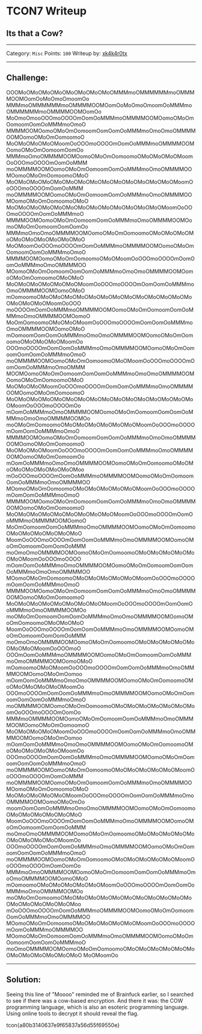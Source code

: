 # TCON7 Writeup
## Its that a Cow?

---

Category: `Misc`
Points: `100`
Writeup by: [xk4k4r0tx](https://github.com/xk4k4r0tx)

---

## Challenge: 

OOOMoOMoOMoOMoOMoOMoOMoOMoOMMMmoOMMMMMMmoOMMMMOOMOomOoMoOmoOmoomOo MMMmoOMMMMMMmoOMMMMOOMOomOoMoOmoOmoomOoMMMmoOMMMMMMmoOMMMMOOMOomOo MoOmoOmooOOOmoOOOOmOomOoMMMmoOMMMMOOMOomoOMoOmOomoomOomOoMMMmoOmoO MMMMOOMOomoOMoOmOomoomOomOomOoMMMmoOmoOmoOMMMMOOMOomoOMoOmOomoomoO MoOMoOMoOMoOMoomOoOOOmoOOOOmOomOoMMMmoOMMMMOOMOomoOMoOmOomoomOomOo MMMmoOmoOMMMMOOMOomoOMoOmOomoomoOMoOMoOMoOMoomOoOOOmoOOOOmOomOoMMM moOMMMMOOMOomoOMoOmOomoomOomOoMMMmoOmoOMMMMOOMOomoOMoOmOomoomoOMoO MoOMoOMoOMoOMoOMoOMoOMoOMoOMoOMoOMoOMoOMoOMoomOoOOOmoOOOOmOomOoMMM moOMMMMOOMOomoOMoOmOomoomOomOoMMMmoOmoOMMMMOOMOomoOMoOmOomoomoOMoO MoOMoOMoOMoOMoOMoOMoOMoOMoOMoOMoOMoOMoOMoomOoOOOmoOOOOmOomOoMMMmoO MMMMOOMOomoOMoOmOomoomOomOoMMMmoOmoOMMMMOOMOomoOMoOmOomoomOomOomOo MMMmoOmoOmoOMMMMOOMOomoOMoOmOomoomoOMoOMoOMoOMoOMoOMoOMoOMoOMoOMoO MoOMoomOoOOOmoOOOOmOomOoMMMmoOMMMMOOMOomoOMoOmOomoomOomOoMMMmoOmoO MMMMOOMOomoOMoOmOomoomoOMoOMoomOoOOOmoOOOOmOomOomOoMMMmoOmoOMMMMOO MOomoOMoOmOomoomOomOomOoMMMmoOmoOmoOMMMMOOMOomoOMoOmOomoomoOMoOMoO MoOMoOMoOMoOMoOMoOMoomOoOOOmoOOOOmOomOomOoMMMmoOmoOMMMMOOMOomoOMoO mOomoomoOMoOMoOMoOMoOMoOMoOMoOMoOMoOMoOMoOMoOMoOMoOMoOMoOMoomOoOOO moOOOOmOomOoMMMmoOMMMMOOMOomoOMoOmOomoomOomOoMMMmoOmoOMMMMOOMOomoO MoOmOomoomoOMoOMoOMoomOoOOOmoOOOOmOomOomOoMMMmoOmoOMMMMOOMOomoOMoO mOomoomOomOomOoMMMmoOmoOmoOMMMMOOMOomoOMoOmOomoomoOMoOMoOMoOMoomOo OOOmoOOOOmOomOomOoMMMmoOmoOMMMMOOMOomoOMoOmOomoomOomOomOoMMMmoOmoO moOMMMMOOMOomoOMoOmOomoomoOMoOMoomOoOOOmoOOOOmOomOomOoMMMmoOmoOMMM MOOMOomoOMoOmOomoomOomOomOoMMMmoOmoOmoOMMMMOOMOomoOMoOmOomoomoOMoO MoOMoOMoOMoomOoOOOmoOOOOmOomOomOoMMMmoOmoOMMMMOOMOomoOMoOmOomoomoO MoOMoOMoOMoOMoOMoOMoOMoOMoOMoOMoOMoOMoOMoOMoOMoOMoomOoOOOmoOOOOmOo mOomOoMMMmoOmoOMMMMOOMOomoOMoOmOomoomOomOomOoMMMmoOmoOmoOMMMMOOMOo moOMoOmOomoomoOMoOMoOMoOMoOMoOMoOMoomOoOOOmoOOOOmOomOomOoMMMmoOmoO MMMMOOMOomoOMoOmOomoomOomOomOoMMMmoOmoOmoOMMMMOOMOomoOMoOmOomoomoO MoOMoOMoOMoomOoOOOmoOOOOmOomOomOoMMMmoOmoOMMMMOOMOomoOMoOmOomoomOo mOomOoMMMmoOmoOmoOMMMMOOMOomoOMoOmOomoomoOMoOMoOMoOMoOMoOMoOMoOMoo mOoOOOmoOOOOmOomOoMMMmoOMMMMOOMOomoOMoOmOomoomOomOoMMMmoOmoOMMMMOO MOomoOMoOmOomoomoOMoOMoOMoOMoOMoOMoomOoOOOmoOOOOmOomOomOoMMMmoOmoO MMMMOOMOomoOMoOmOomoomOomOomOoMMMmoOmoOmoOMMMMOOMOomoOMoOmOomoomoO MoOMoOMoOMoOMoOMoOMoOMoOMoOMoomOoOOOmoOOOOmOomOoMMMmoOMMMMOOMOomoO MoOmOomoomOomOoMMMmoOmoOMMMMOOMOomoOMoOmOomoomoOMoOMoOMoOMoOMoOMoO MoomOoOOOmoOOOOmOomOomOoMMMmoOmoOMMMMOOMOomoOMoOmOomoomOomOomOoMMM moOmoOmoOMMMMOOMOomoOMoOmOomoomoOMoOMoOMoOMoOMoOMoOMoomOoOOOmoOOOO mOomOomOoMMMmoOmoOMMMMOOMOomoOMoOmOomoomOomOomOoMMMmoOmoOmoOMMMMOO MOomoOMoOmOomoomoOMoOMoOMoOMoOMoOMoomOoOOOmoOOOOmOomOomOoMMMmoOmoO MMMMOOMOomoOMoOmOomoomOomOomOoMMMmoOmoOmoOMMMMOOMOomoOMoOmOomoomoO MoOMoOMoOMoOMoOMoOMoOMoOMoomOoOOOmoOOOOmOomOomOoMMMmoOmoOMMMMOOMOo moOMoOmOomoomOomOomOoMMMmoOmoOmoOMMMMOOMOomoOMoOmOomoomoOMoOMoOMoO MoomOoOOOmoOOOOmOomOomOoMMMmoOmoOMMMMOOMOomoOMoOmOomoomOomOomOoMMM moOmoOmoOMMMMOOMOomoOMoOmOomoomoOMoOMoOMoOMoOMoOMoOMoOMoomOoOOOmoO OOOmOomOoMMMmoOMMMMOOMOomoOMoOmOomoomOomOoMMMmoOmoOMMMMOOMOomoOMoO mOomoomoOMoOMoomOoOOOmoOOOOmOomOomOoMMMmoOmoOMMMMOOMOomoOMoOmOomoo mOomOomOoMMMmoOmoOmoOMMMMOOMOomoOMoOmOomoomoOMoOMoOMoOMoOMoOMoomOo OOOmoOOOOmOomOomOoMMMmoOmoOMMMMOOMOomoOMoOmOomoomOomOomOoMMMmoOmoO moOMMMMOOMOomoOMoOmOomoomoOMoOMoOMoOMoOMoOMoOMoomOoOOOmoOOOOmOomOo MMMmoOMMMMOOMOomoOMoOmOomoomOomOoMMMmoOmoOMMMMOOMOomoOMoOmOomoomoO MoOMoOMoOMoOMoomOoOOOmoOOOOmOomOomOoMMMmoOmoOMMMMOOMOomoOMoOmOomoo mOomOomOoMMMmoOmoOmoOMMMMOOMOomoOMoOmOomoomoOMoOMoOMoOMoOMoOMoomOo OOOmoOOOOmOomOomOoMMMmoOmoOMMMMOOMOomoOMoOmOomoomOomOomOoMMMmoOmoO moOMMMMOOMOomoOMoOmOomoomoOMoOMoOMoOMoOMoOMoomOoOOOmoOOOOmOomOoMMM moOMMMMOOMOomoOMoOmOomoomOomOoMMMmoOmoOMMMMOOMOomoOMoOmOomoomoOMoO MoOMoOMoOMoOMoOMoomOoOOOmoOOOOmOomOomOoMMMmoOmoOMMMMOOMOomoOMoOmOo moomOomOomOoMMMmoOmoOmoOMMMMOOMOomoOMoOmOomoomoOMoOMoOMoOMoOMoOMoO MoomOoOOOmoOOOOmOomOomOoMMMmoOmoOMMMMOOMOomoOMoOmOomoomOomOomOoMMM moOmoOmoOMMMMOOMOomoOMoOmOomoomoOMoOMoOMoOMoOMoOMoOMoOMoOMoOMoomOo OOOmoOOOOmOomOomOoMMMmoOmoOMMMMOOMOomoOMoOmOomoomOomOomOoMMMmoOmoO moOMMMMOOMOomoOMoOmOomoomoOMoOMoOMoOMoOMoOMoomOoOOOmoOOOOmOomOomOo MMMmoOmoOMMMMOOMOomoOMoOmOomoomOomOomOoMMMmoOmoOmoOMMMMOOMOomoOMoO mOomoomoOMoOMoOMoOMoOMoOMoomOoOOOmoOOOOmOomOomOoMMMmoOmoOMMMMOOMOo moOMoOmOomoomoOMoOMoOMoOMoOMoOMoOMoOMoOMoOMoOMoOMoOMoOMoOMoOMoOMoo mOoOOOmoOOOOmOomOoMMMmoOMMMMOOMOomoOMoOmOomoomOomOoMMMmoOmoOMMMMOO MOomoOMoOmOomoomoOMoOMoOMoOMoOMoOMoomOoOOOmoOOOOmOomOoMMMmoOMMMMOO MOomoOMoOmOomoomOomOoMMMmoOmoOMMMMOOMOomoOMoOmOomoomOomOomOoMMMmoO moOmoOMMMMOOMOomoOMoOmOomoomoOMoOMoOMoOMoOMoOMoOMoOMoOMoOMoOMoOMoO MoOMoomOo

---

## Solution:

Seeing this line of "Moooo" reminded me of Brainfuck earlier, so I searched to see if there was a cow-based encryption. And there it was: the COW programming language, which is also an esoteric programming language. Using online tools to decrypt it should reveal the flag.

tcon{a80b3140637e9f65837a56d55f69550e}
